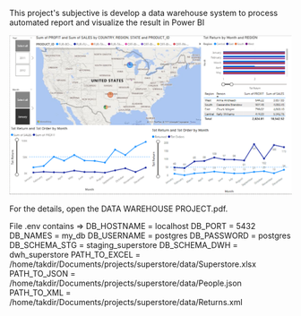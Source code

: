 This project's subjective is develop a data warehouse system to process automated report and visualize the result in Power BI

![alt text](https://github.com/takdirzd/Data-Warehouse-Project/blob/main/overview.png)

For the details, open the DATA WAREHOUSE PROJECT.pdf.

File .env contains =>  DB_HOSTNAME = localhost  DB_PORT = 5432
 DB_NAMES = my_db
DB_USERNAME = postgres
DB_PASSWORD = postgres
DB_SCHEMA_STG = staging_superstore
DB_SCHEMA_DWH = dwh_superstore
PATH_TO_EXCEL = /home/takdir/Documents/projects/superstore/data/Superstore.xlsx
PATH_TO_JSON = /home/takdir/Documents/projects/superstore/data/People.json
PATH_TO_XML = /home/takdir/Documents/projects/superstore/data/Returns.xml
